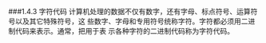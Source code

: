 ###1.4.3 字符代码 
计算机处理的数据不仅有数字，还有字母、标点符号、运算符号以及其它特殊符号，这 些数字、字母和专用符号统称字符。字符都必须用二进制代码来表示。通常，把用于表 示各种字符的二进制代码称为字符代码。
